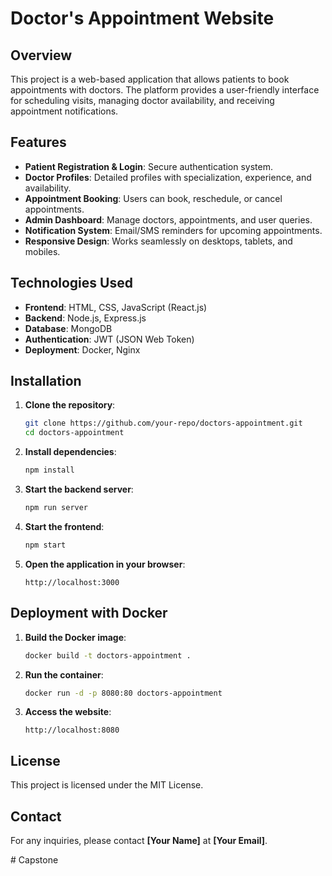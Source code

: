 # Doctor's Appointment Website

## Overview
This project is a web-based application that allows patients to book appointments with doctors. The platform provides a user-friendly interface for scheduling visits, managing doctor availability, and receiving appointment notifications.

## Features
- **Patient Registration & Login**: Secure authentication system.
- **Doctor Profiles**: Detailed profiles with specialization, experience, and availability.
- **Appointment Booking**: Users can book, reschedule, or cancel appointments.
- **Admin Dashboard**: Manage doctors, appointments, and user queries.
- **Notification System**: Email/SMS reminders for upcoming appointments.
- **Responsive Design**: Works seamlessly on desktops, tablets, and mobiles.

## Technologies Used
- **Frontend**: HTML, CSS, JavaScript (React.js)
- **Backend**: Node.js, Express.js
- **Database**: MongoDB
- **Authentication**: JWT (JSON Web Token)
- **Deployment**: Docker, Nginx

## Installation
1. **Clone the repository**:
   ```sh
   git clone https://github.com/your-repo/doctors-appointment.git
   cd doctors-appointment
   ```
2. **Install dependencies**:
   ```sh
   npm install
   ```
3. **Start the backend server**:
   ```sh
   npm run server
   ```
4. **Start the frontend**:
   ```sh
   npm start
   ```
5. **Open the application in your browser**:
   ```
   http://localhost:3000
   ```

## Deployment with Docker
1. **Build the Docker image**:
   ```sh
   docker build -t doctors-appointment .
   ```
2. **Run the container**:
   ```sh
   docker run -d -p 8080:80 doctors-appointment
   ```
3. **Access the website**:
   ```
   http://localhost:8080
   ```

## License
This project is licensed under the MIT License.

## Contact
For any inquiries, please contact **[Your Name]** at **[Your Email]**.

#   C a p s t o n e  
 